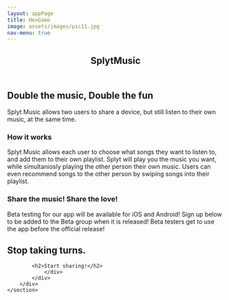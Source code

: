 ```yaml
---
layout: appPage
title: HexGame
image: assets/images/pic11.jpg
nav-menu: true
---
```


<!-- Main -->
<div id="main" class="alt">

<!-- One -->
<section id="one">
	<div class="inner">
		<header class="major">
			<h1>SplytMusic</h1>
		</header>

<!-- Content -->
<h2 id="content">Double the music, Double the fun</h2>
<p>Splyt Music allows two users to share a device, but still listen to their own music, at the same time. </p>
<div class="row">
	<div class="6u 12u$(small)">
		<h3>How it works</h3>
		<p>Splyt Music allows each user to choose what songs they want to listen to, and add them to their own playlist. Splyt will play you the music you want, while simultaniosly playing the other person their own music. Users can even recommend songs to the other person by swiping songs into their playlist.</p>
	</div>
	
	
	
	
	


<section id="download" class="download bg-primary text-center">
        <div class="container">
            <div class="row">
                <div class="col-md-8 col-md-offset-2">
                    <h3 class="section-heading">Share the music! Share the love!</h3>
                    <p>Beta testing for our app will be available for iOS and Android! Sign up below to be added to the Beta group when it is released! Beta testers get to use the app before the official release!</p>
                        <h2>Stop taking turns.</h2>
                    
  			
  
  			<h2>Start sharing!</h2>
                </div>
            </div>
        </div>
    </section>
